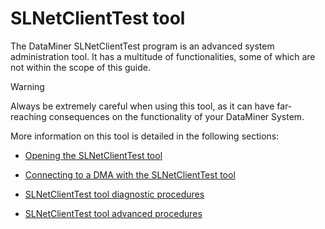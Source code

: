 # SLNetClientTest tool

The DataMiner SLNetClientTest program is an advanced system administration tool. It has a multitude of functionalities, some of which are not within the scope of this guide.

> [!WARNING]
> Always be extremely careful when using this tool, as it can have far-reaching consequences on the functionality of your DataMiner System.

More information on this tool is detailed in the following sections:

- [Opening the SLNetClientTest tool](Opening_the_SLNetClientTest_tool.md)

- [Connecting to a DMA with the SLNetClientTest tool](Connecting_to_a_DMA_with_the_SLNetClientTest_tool.md)

- [SLNetClientTest tool diagnostic procedures](SLNetClientTest_tool_diagnostic_procedures.md)

- [SLNetClientTest tool advanced procedures](SLNetClientTest_tool_advanced_procedures.md)

